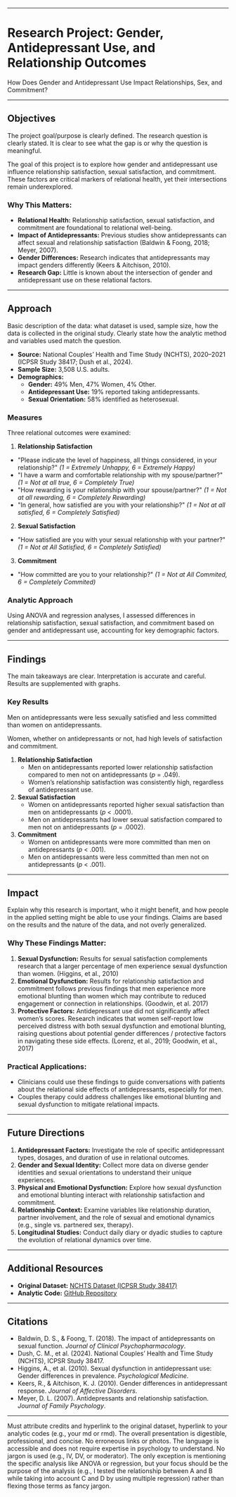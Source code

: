 --------------------------------------------------------------------------------

# **Research Project: Gender, Antidepressant Use, and Relationship Outcomes**
How Does Gender and Antidepressant Use Impact Relationships, Sex, and Commitment?

--------------------------------------------------------------------------------

## **Objectives**

The project goal/purpose is clearly defined. The research question is clearly stated. 
It is clear to see what the gap is or why the question is meaningful.

The goal of this project is to explore how gender and antidepressant use influence 
relationship satisfaction, sexual satisfaction, and commitment. These factors are 
critical markers of relational health, yet their intersections remain underexplored.

### **Why This Matters:**

-   **Relational Health:** Relationship satisfaction, sexual satisfaction, and commitment are foundational to relational well-being.
-   **Impact of Antidepressants:** Previous studies show antidepressants can affect sexual and relationship satisfaction (Baldwin & Foong, 2018; Meyer, 2007).
-   **Gender Differences:** Research indicates that antidepressants may impact genders differently (Keers & Aitchison, 2010).
-   **Research Gap:** Little is known about the intersection of gender and antidepressant use on these relational factors.

------------------------------------------------------------------------

## **Approach**

Basic description of the data: what dataset is used, sample size, 
how the data is collected in the original study. 
Clearly state how the analytic method and variables used match the question.

-   **Source:** National Couples’ Health and Time Study (NCHTS), 2020–2021 (ICPSR Study 38417; Dush et al., 2024).
-   **Sample Size:** 3,508 U.S. adults.
-   **Demographics:**
    -   **Gender:** 49% Men, 47% Women, 4% Other.
    -   **Antidepressant Use:** 19% reported taking antidepressants.
    -   **Sexual Orientation:** 58% identified as heterosexual.

### **Measures**

Three relational outcomes were examined:
1. **Relationship Satisfaction**
  - "Please indicate the level of happiness, all things considered, in your relationship?" *(1 = Extremely Unhappy, 6 = Extremely Happy)*
  - "I have a warm and comfortable relationship with my spouse/partner?" *(1 = Not at all true, 6 = Completely True)*
  - "How rewarding is your relationship with your spouse/partner?" *(1 = Not at all rewarding, 6 = Completely Rewarding)*
  - "In general, how satisfied are you with your relationship?" *(1 = Not at all satisfied, 6 = Completely Satisfied)*

2.  **Sexual Satisfaction**
  - "How satisfied are you with your sexual relationship with your partner?" *(1 = Not at All Satisfied, 6 = Completely Satisfied)*

3.  **Commitment**
  - "How committed are you to your relationship?" *(1 = Not at All Commited, 6 = Completely Commited)*

### **Analytic Approach**

Using ANOVA and regression analyses, I assessed differences in relationship satisfaction, sexual satisfaction, 
and commitment based on gender and antidepressant use, accounting for key demographic factors.

------------------------------------------------------------------------

## **Findings**

The main takeaways are clear. Interpretation is accurate and careful. Results are supplemented with graphs.

### **Key Results**

Men on antidepressants were less sexually satisfied and less committed than women on antidepressants.

Women, whether on antidepressants or not, had high levels of satisfaction and commitment.

1.  **Relationship Satisfaction**
    -   Men on antidepressants reported lower relationship satisfaction compared to men not on antidepressants (*p* = .049).
    -   Women’s relationship satisfaction was consistently high, regardless of antidepressant use.
2.  **Sexual Satisfaction**
    -   Women on antidepressants reported higher sexual satisfaction than men on antidepressants (*p* \< .0001).
    -   Men on antidepressants had lower sexual satisfaction compared to men not on antidepressants (*p* = .0002).
3.  **Commitment**
    -   Women on antidepressants were more committed than men on antidepressants (*p* \< .001).
    -   Men on antidepressants were less committed than men not on antidepressants (*p* \< .001).

------------------------------------------------------------------------

## **Impact**

Explain why this research is important, who it might benefit, 
and how people in the applied setting might be able to use your findings.
Claims are based on the results and the nature of the data, and not overly generalized.

### **Why These Findings Matter:**

1.  **Sexual Dysfunction:** Results for sexual satisfaction complements research that a larger percentage of men experience sexual dysfunction than women. (Higgins, et al., 2010)
2.  **Emotional Dysfunction:** Results for relationship satisfaction and
commitment follows previous findings that men experience more
emotional blunting than women which may contribute to reduced
engagement or connection in relationships. (Goodwin, et al. 2017)
3.  **Protective Factors:** Antidepressant use did not significantly affect
women’s scores. Research indicates that women self-report low
perceived distress with both sexual dysfunction and emotional blunting,
raising questions about potential gender differences / protective factors
in navigating these side effects. (Lorenz, et al., 2019; Goodwin, et al., 2017)

### **Practical Applications:**

-   Clinicians could use these findings to guide conversations with patients about the relational side effects of antidepressants, especially for men.
-   Couples therapy could address challenges like emotional blunting and sexual dysfunction to mitigate relational impacts.

------------------------------------------------------------------------

## **Future Directions**

1.  **Antidepressant Factors:** Investigate the role of specific antidepressant types, dosages, and duration of use in relational outcomes.
2.  **Gender and Sexual Identity:** Collect more data on diverse gender identities and sexual orientations to understand their unique experiences.
3.  **Physical and Emotional Dysfunction:** Explore how sexual dysfunction and emotional blunting interact with relationship satisfaction and commitment.
4.  **Relationship Context:** Examine variables like relationship duration, partner involvement, and the role of sexual and emotional dynamics (e.g., single vs. partnered sex, therapy).
5.  **Longitudinal Studies:** Conduct daily diary or dyadic studies to capture the evolution of relational dynamics over time.

------------------------------------------------------------------------

## **Additional Resources**

-   **Original Dataset:** [NCHTS Dataset (ICPSR Study 38417)](https://www.icpsr.umich.edu/web/ICPSR/studies/38417)
-   **Analytic Code:** [GitHub Repository](https://github.com/UTJenni/PSY-329---My-Data-Project/blob/main/PSY329---My-Dataset-Project.md)

------------------------------------------------------------------------

## **Citations**

-   Baldwin, D. S., & Foong, T. (2018). The impact of antidepressants on sexual function. *Journal of Clinical Psychopharmacology*.
-   Dush, C. M., et al. (2024). National Couples’ Health and Time Study (NCHTS), ICPSR Study 38417.
-   Higgins, A., et al. (2010). Sexual dysfunction in antidepressant use: Gender differences in prevalence. *Psychological Medicine*.
-   Keers, R., & Aitchison, K. J. (2010). Gender differences in antidepressant response. *Journal of Affective Disorders*.
-   Meyer, D. L. (2007). Antidepressants and relationship satisfaction. *Journal of Family Psychology*.

------------------------------------------------------------------------

Must attribute credits and hyperlink to the original dataset, hyperlink to your analytic codes 
(e.g., your md or rmd). The overall presentation is digestible, professional, and concise. 
No erroneous links or photos. The language is accessible and does not require expertise in psychology to understand. 
No jargon is used (e.g., IV, DV, or moderator). 
The only exception is mentioning the specific analysis like ANOVA or regression, 
but your focus should be the purpose of the analysis (e.g., 
I tested the relationship between A and B while taking into account C and D by using multiple regression) 
rather than flexing those terms as fancy jargon.

